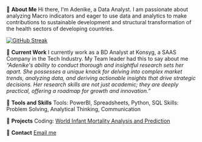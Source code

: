 👋 **About Me**
Hi there, I'm Adenike, a Data Analyst. I am passionate about analyzing Macro indicators and eager to use data and analytics to make contributions to sustainable development and structural transformation of the health sectors of developing countries.

[![GitHub Streak](https://streak-stats.demolab.com/?user=Adenike-Alonge)](https://git.io/streak-stats)

👋 **Current Work** 
I currently work as a BD Analyst at Konsyg, a SAAS Company in the Tech Industry.
My Team leader had this to say about me *“Adenike's ability to conduct thorough and insightful research sets her apart. She possesses a unique knack for delving into complex market trends, analyzing data, and deriving actionable insights that drive strategic decisions. Her research skills are not just academic; they are deeply practical, offering a roadmap for growth and innovation.”*

👋 **Tools and Skills** 
Tools: PowerBI, Spreadsheets, Python, SQL
Skills: Problem Solving, Analytical Thinking, Communication

👋 **Projects**
Coding: [World Infant Mortality Analysis and Prediction](https://www.kaggle.com/code/adenikealonge/infant-mortality-analysis-and-prediction)

👋 **Contact**
[Email me](nikybanky@gmail.com)
